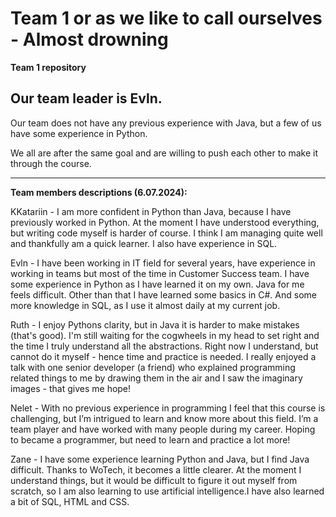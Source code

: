# Team 1 or as we like to call ourselves - Almost drowning 
**Team 1 repository**

 ## Our team leader is Evln.
 

 Our team does not have any previous experience with Java, but a few of us have some experience in Python. 
 
 We all are after the same goal and are willing to push each other to make it through the course. 

---

**Team members descriptions (6.07.2024):**


 KKatariin - I am more confident in Python than Java, because I have previously worked in Python. At the moment I have understood everything, but writing code myself is harder of course. I think I am managing quite well and thankfully am a quick learner. I also have experience in SQL.

 Evln - I have been working in IT field for several years, have experience in working in teams but most of the time in Customer Success team. 
 I have some experience in Python as I have learned it on my own. Java for me feels difficult. 
 Other than that I have learned some basics in C#. And some more knowledge in SQL, as I use it almost daily at my current job.

 Ruth - I enjoy Pythons clarity, but in Java it is harder to make mistakes (that's good). I'm still waiting for the cogwheels in my head to set right and the time I truly understand all the abstractions. Right now I understand, but cannot do it myself - hence time and practice is needed.
 I really enjoyed a talk with one senior developer (a friend) who explained programming related things to me by drawing them in the air and I saw the imaginary images - that gives me hope!

Nelet - With no previous experience in programming I feel that this course is challenging, but I’m intrigued to learn and know more about this field.
I’m a team player and have worked with many people during my career. Hoping to became a programmer, but need to learn and practice a lot more!

Zane - I have some experience learning Python and Java, but I find Java difficult. Thanks to WoTech, it becomes a little clearer. At the moment I understand things, but it would be difficult to figure it out myself from scratch, so I am also learning to use artificial intelligence.I have also learned a bit of SQL, HTML and CSS.


